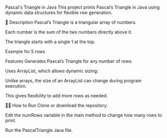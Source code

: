 Pascal's Triangle in Java
This project prints Pascal’s Triangle in Java using dynamic data structures for flexible row generation.

📝 Description
Pascal’s Triangle is a triangular array of numbers.

Each number is the sum of the two numbers directly above it.

The triangle starts with a single 1 at the top.

Example for 5 rows


 Features
Generates Pascal’s Triangle for any number of rows.

Uses ArrayList, which allows dynamic sizing:

Unlike arrays, the size of an ArrayList can change during program execution.

This gives flexibility to add more rows as needed.

🧑‍💻 How to Run
Clone or download the repository.

Edit the numRows variable in the main method to change how many rows to print.

Run the PascalTriangle Java file.